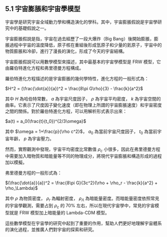 ## 5.1 宇宙膨脹和宇宙學模型

宇宙學是研究宇宙全域動力學和構造演化的學科。其中，宇宙膨脹假說是宇宙學研究中的基礎假說之一。

宇宙膨脹假說是指，宇宙在過去經歷了一段大爆炸（Big Bang）後開始膨脹，膨脹過程中宇宙的溫度降低，原子核在重組後形成氫原子和少量的氦原子，宇宙中的物質膨脹和冷卻，進行了漫長的演化，形成了今天的宇宙結構。

宇宙膨脹假說可以用數學模型來描述，其中最基本的宇宙學模型是 FRW 模型，它由羅伯特進化方程和弗里德曼方程構成。

羅伯特進化方程描述的是宇宙膨脹的幾何學特性，進化方程的一般形式為：

$H^2 = (\frac{\dot{a}}{a})^2 = \frac{8\pi G\rho}{3} - \frac{k}{a^2}$

其中 $H$ 為哈伯特常數， $a$ 為宇宙尺度因子， $\rho$ 為宇宙平均密度， $k$ 為宇宙空間的曲率。它表示了尺度因子變化速度（即在物理上所謂的宇宙膨脹速度）和宇宙密度之間的關係。對於羅伯特進化方程，可以用解析形式表示出來：

$a(t) = a_0(\frac{t}{t_0})^{2/3\omega}$

其中 $\omega = 1+\frac{p}{\rho c^2}$， $a_0$ 為當前宇宙尺度因子， $t_0$ 為當前宇宙年齡， $p$ 為宇宙壓力。

然而，實際觀測中發現，宇宙平均密度比常數值 $\rho_c$ 小很多，因此在弗里德曼方程中需要加入暗物質和暗能量等不同的物理成分，將現代宇宙膨脹和構造形成的過程加以模擬。

弗里德曼方程的一般形式為：

$(\frac{\dot{a}}{a})^2 = \frac{8\pi G}{3c^2}(\rho + \rho_r - \frac{k}{a^2} + \rho_\Lambda)$

其中 $\rho$ 為物質密度， $\rho_r$ 為輻射密度， $\rho_\Lambda$ 為暗能量密度。而暗能量密度依照常見的宇宙學觀測，需要占到 $\rho_c$ 的 70% 左右，所以在現代宇宙學中，常見的宇宙模型就是 FRW 模型加上暗能量的 Lambda-CDM 模型。

這些數學模型在宇宙學的研究中起到了重要的作用，幫助人們更好地理解宇宙體系的演化過程，並推廣人們對宇宙的探索和研究。